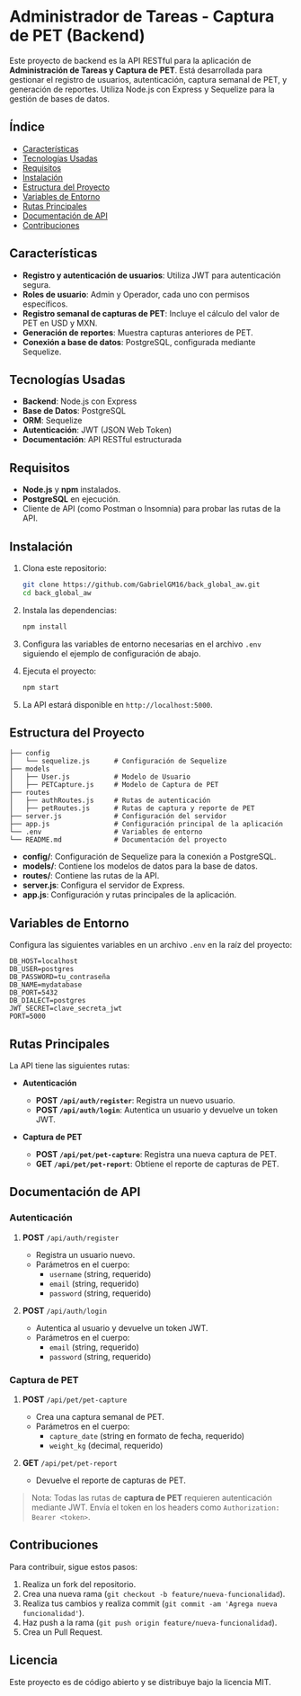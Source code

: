 # Administrador de Tareas - Captura de PET (Backend)

Este proyecto de backend es la API RESTful para la aplicación de **Administración de Tareas y Captura de PET**. Está desarrollada para gestionar el registro de usuarios, autenticación, captura semanal de PET, y generación de reportes. Utiliza Node.js con Express y Sequelize para la gestión de bases de datos.

## Índice

- [Características](#características)
- [Tecnologías Usadas](#tecnologías-usadas)
- [Requisitos](#requisitos)
- [Instalación](#instalación)
- [Estructura del Proyecto](#estructura-del-proyecto)
- [Variables de Entorno](#variables-de-entorno)
- [Rutas Principales](#rutas-principales)
- [Documentación de API](#documentación-de-api)
- [Contribuciones](#contribuciones)

## Características

- **Registro y autenticación de usuarios**: Utiliza JWT para autenticación segura.
- **Roles de usuario**: Admin y Operador, cada uno con permisos específicos.
- **Registro semanal de capturas de PET**: Incluye el cálculo del valor de PET en USD y MXN.
- **Generación de reportes**: Muestra capturas anteriores de PET.
- **Conexión a base de datos**: PostgreSQL, configurada mediante Sequelize.

## Tecnologías Usadas

- **Backend**: Node.js con Express
- **Base de Datos**: PostgreSQL
- **ORM**: Sequelize
- **Autenticación**: JWT (JSON Web Token)
- **Documentación**: API RESTful estructurada

## Requisitos

- **Node.js** y **npm** instalados.
- **PostgreSQL** en ejecución.
- Cliente de API (como Postman o Insomnia) para probar las rutas de la API.

## Instalación

1. Clona este repositorio:

   ```bash
   git clone https://github.com/GabrielGM16/back_global_aw.git
   cd back_global_aw
   ```

2. Instala las dependencias:

   ```bash
   npm install
   ```

3. Configura las variables de entorno necesarias en el archivo `.env` siguiendo el ejemplo de configuración de abajo.

4. Ejecuta el proyecto:

   ```bash
   npm start
   ```

5. La API estará disponible en `http://localhost:5000`.

## Estructura del Proyecto

```plaintext
├── config
│   └── sequelize.js      # Configuración de Sequelize
├── models
│   ├── User.js           # Modelo de Usuario
│   ├── PETCapture.js     # Modelo de Captura de PET
├── routes
│   ├── authRoutes.js     # Rutas de autenticación
│   ├── petRoutes.js      # Rutas de captura y reporte de PET
├── server.js             # Configuración del servidor
├── app.js                # Configuración principal de la aplicación
└── .env                  # Variables de entorno
└── README.md             # Documentación del proyecto
```

- **config/**: Configuración de Sequelize para la conexión a PostgreSQL.
- **models/**: Contiene los modelos de datos para la base de datos.
- **routes/**: Contiene las rutas de la API.
- **server.js**: Configura el servidor de Express.
- **app.js**: Configuración y rutas principales de la aplicación.

## Variables de Entorno

Configura las siguientes variables en un archivo `.env` en la raíz del proyecto:

```plaintext
DB_HOST=localhost
DB_USER=postgres
DB_PASSWORD=tu_contraseña
DB_NAME=mydatabase
DB_PORT=5432
DB_DIALECT=postgres
JWT_SECRET=clave_secreta_jwt
PORT=5000
```

## Rutas Principales

La API tiene las siguientes rutas:

- **Autenticación**
  - **POST `/api/auth/register`**: Registra un nuevo usuario.
  - **POST `/api/auth/login`**: Autentica un usuario y devuelve un token JWT.

- **Captura de PET**
  - **POST `/api/pet/pet-capture`**: Registra una nueva captura de PET.
  - **GET `/api/pet/pet-report`**: Obtiene el reporte de capturas de PET.

## Documentación de API

### Autenticación

1. **POST** `/api/auth/register`
   - Registra un usuario nuevo.
   - Parámetros en el cuerpo:
     - `username` (string, requerido)
     - `email` (string, requerido)
     - `password` (string, requerido)

2. **POST** `/api/auth/login`
   - Autentica al usuario y devuelve un token JWT.
   - Parámetros en el cuerpo:
     - `email` (string, requerido)
     - `password` (string, requerido)

### Captura de PET

1. **POST** `/api/pet/pet-capture`
   - Crea una captura semanal de PET.
   - Parámetros en el cuerpo:
     - `capture_date` (string en formato de fecha, requerido)
     - `weight_kg` (decimal, requerido)

2. **GET** `/api/pet/pet-report`
   - Devuelve el reporte de capturas de PET.

> Nota: Todas las rutas de **captura de PET** requieren autenticación mediante JWT. Envía el token en los headers como `Authorization: Bearer <token>`.

## Contribuciones

Para contribuir, sigue estos pasos:

1. Realiza un fork del repositorio.
2. Crea una nueva rama (`git checkout -b feature/nueva-funcionalidad`).
3. Realiza tus cambios y realiza commit (`git commit -am 'Agrega nueva funcionalidad'`).
4. Haz push a la rama (`git push origin feature/nueva-funcionalidad`).
5. Crea un Pull Request.

## Licencia

Este proyecto es de código abierto y se distribuye bajo la licencia MIT.
